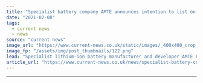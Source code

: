 ```yaml
---
title: "Specialist battery company AMTE announces intention to list on London Stock Exchange"
date: "2021-02-08"
tags: 
  - current news
  - news
source: "current news"
image_url: "https://www.current-news.co.uk/static/images/_400x400_crop_center-center/AMTE-battery-products-credit-AMTE-Power.png"
image_fp: "/assets/img/post_thumbnails/122.png"
lead: "​Specialist lithium-ion battery manufacturer and developer AMTE Power has announced its intention to seek admission to trading on the Alternative Investment Market (AIM)."
article_url: "https://www.current-news.co.uk/news/specialist-battery-company-amte-announces-intention-to-list-on-london-stock-exchange?utm_source=rss-feeds&utm_medium=rss&utm_campaign=rss"
---
```


---
